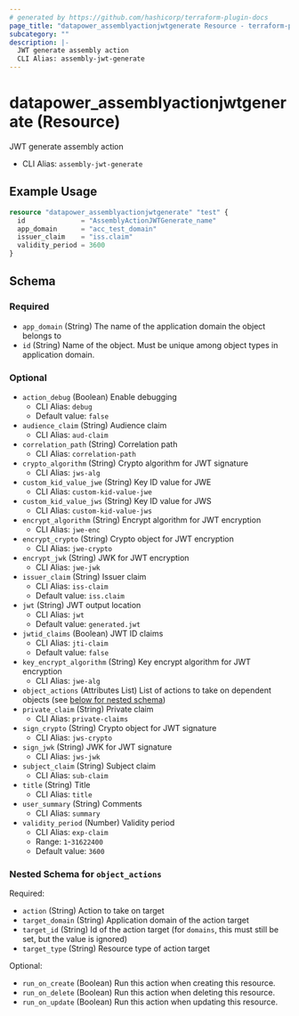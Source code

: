 ```yaml
---
# generated by https://github.com/hashicorp/terraform-plugin-docs
page_title: "datapower_assemblyactionjwtgenerate Resource - terraform-provider-datapower"
subcategory: ""
description: |-
  JWT generate assembly action
  CLI Alias: assembly-jwt-generate
---
```


# datapower_assemblyactionjwtgenerate (Resource)

JWT generate assembly action
  - CLI Alias: `assembly-jwt-generate`

## Example Usage

```terraform
resource "datapower_assemblyactionjwtgenerate" "test" {
  id              = "AssemblyActionJWTGenerate_name"
  app_domain      = "acc_test_domain"
  issuer_claim    = "iss.claim"
  validity_period = 3600
}
```

<!-- schema generated by tfplugindocs -->
## Schema

### Required

- `app_domain` (String) The name of the application domain the object belongs to
- `id` (String) Name of the object. Must be unique among object types in application domain.

### Optional

- `action_debug` (Boolean) Enable debugging
  - CLI Alias: `debug`
  - Default value: `false`
- `audience_claim` (String) Audience claim
  - CLI Alias: `aud-claim`
- `correlation_path` (String) Correlation path
  - CLI Alias: `correlation-path`
- `crypto_algorithm` (String) Crypto algorithm for JWT signature
  - CLI Alias: `jws-alg`
- `custom_kid_value_jwe` (String) Key ID value for JWE
  - CLI Alias: `custom-kid-value-jwe`
- `custom_kid_value_jws` (String) Key ID value for JWS
  - CLI Alias: `custom-kid-value-jws`
- `encrypt_algorithm` (String) Encrypt algorithm for JWT encryption
  - CLI Alias: `jwe-enc`
- `encrypt_crypto` (String) Crypto object for JWT encryption
  - CLI Alias: `jwe-crypto`
- `encrypt_jwk` (String) JWK for JWT encryption
  - CLI Alias: `jwe-jwk`
- `issuer_claim` (String) Issuer claim
  - CLI Alias: `iss-claim`
  - Default value: `iss.claim`
- `jwt` (String) JWT output location
  - CLI Alias: `jwt`
  - Default value: `generated.jwt`
- `jwtid_claims` (Boolean) JWT ID claims
  - CLI Alias: `jti-claim`
  - Default value: `false`
- `key_encrypt_algorithm` (String) Key encrypt algorithm for JWT encryption
  - CLI Alias: `jwe-alg`
- `object_actions` (Attributes List) List of actions to take on dependent objects (see [below for nested schema](#nestedatt--object_actions))
- `private_claim` (String) Private claim
  - CLI Alias: `private-claims`
- `sign_crypto` (String) Crypto object for JWT signature
  - CLI Alias: `jws-crypto`
- `sign_jwk` (String) JWK for JWT signature
  - CLI Alias: `jws-jwk`
- `subject_claim` (String) Subject claim
  - CLI Alias: `sub-claim`
- `title` (String) Title
  - CLI Alias: `title`
- `user_summary` (String) Comments
  - CLI Alias: `summary`
- `validity_period` (Number) Validity period
  - CLI Alias: `exp-claim`
  - Range: `1`-`31622400`
  - Default value: `3600`

<a id="nestedatt--object_actions"></a>
### Nested Schema for `object_actions`

Required:

- `action` (String) Action to take on target
- `target_domain` (String) Application domain of the action target
- `target_id` (String) Id of the action target (for `domains`, this must still be set, but the value is ignored)
- `target_type` (String) Resource type of action target

Optional:

- `run_on_create` (Boolean) Run this action when creating this resource.
- `run_on_delete` (Boolean) Run this action when deleting this resource.
- `run_on_update` (Boolean) Run this action when updating this resource.

